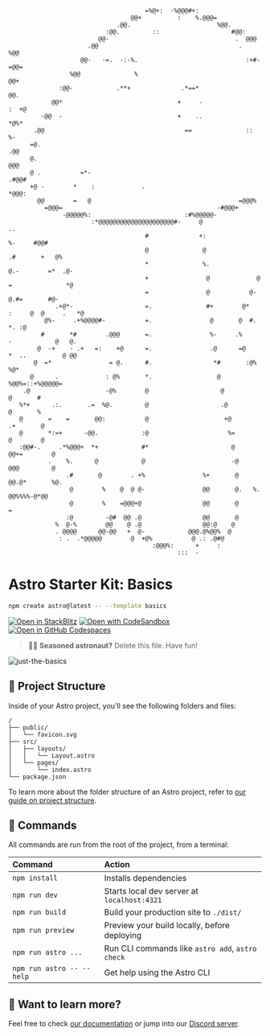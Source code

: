                                           =%@+:  -%@@@#+:
                                      @@+          :    %.@@@=
                                  .@@.                        %@@.
                               :@@.         ::                    #@@:
                             @@-                                   .  @@@
                          .@@                                       .    %@@
                        @@-   -=.  -:-%.                              :+#-  =@@=
                     %@@               %                                        @@+
                  :@@-            .**+              .*==*                          @@.
                @@*                                +     -                        :  +@
             -@@  -                                +    ..                          *@%*
           .@@                                       ==               ::              %-
          =@.                                                                       .@@
          @.                                                                      @@@
          @ .           =*-                                                  .#@@#
          +@ -        *    :             .                               *@@@:
            @@        =   @                                         =@@@%
              =@@@=                                           -#@@@+
                   -@@@@@%:                          :#%@@@@@-
                           :*@@@@@@@@@@@@@@@@@@@@@#-     @                       ..
                                          #              +:                  %-     #@@#
                                          @               @                .#       +   @%
                                          *               %.              @.-        =*  .@-
                                          +                @             @ =               *@
                                          =                @           @-         @.#=       #@-
                 .+@*-                    =.               #+        @*     :     @  @     .   *@
              @%-     .+%@@@@#-           =.                @       @  #.                   *. :@
             #       *#        .@@@       =.                %-     .%         -            @   @.
            @  -+    - .+   =:    +@      =.                .@      =@      *  ..          @ @@
           @  =*                = @.      #.                 *#       :@%                 %@*
          @      .             : @%       *.                  @           %@@%=::+%@@@@@=
        .@                     -@%        @                    @             @       #
       %*+      .:.       .=  %@.         @                    .@            @       %
       @       =    =       @@:           @                     +@          .+       @
       @       *:=+      -@@.            :@                      %=         @        @
       :@@#-.     .*%@@@+  *+            #*                       @      @@+=        @
               .    %.      @            @                        -@     @@@         @
                    .#       @        . +%                %+       @    @@.@*       %@.
                     @        %    @  @ @-                @@       @.   %.  @@%%%%-@*@@
                     @        %    =@@@+@                 @@       @             =
                    :@         -@#  @@ .@                 @@       @
                 %  @-%        @@    @ .@                 @@:@    @
                 . @@@@      @@-@@   +  @-            @@@.@%@@%  @
                  : .  .*@@@@@        @  +@%           @ .: .@#@
                                            :@@@%:      +     :
                                                   :::  -



# Astro Starter Kit: Basics

```sh
npm create astro@latest -- --template basics
```

[![Open in StackBlitz](https://developer.stackblitz.com/img/open_in_stackblitz.svg)](https://stackblitz.com/github/withastro/astro/tree/latest/examples/basics)
[![Open with CodeSandbox](https://assets.codesandbox.io/github/button-edit-lime.svg)](https://codesandbox.io/p/sandbox/github/withastro/astro/tree/latest/examples/basics)
[![Open in GitHub Codespaces](https://github.com/codespaces/badge.svg)](https://codespaces.new/withastro/astro?devcontainer_path=.devcontainer/basics/devcontainer.json)

> 🧑‍🚀 **Seasoned astronaut?** Delete this file. Have fun!

![just-the-basics](https://github.com/withastro/astro/assets/2244813/a0a5533c-a856-4198-8470-2d67b1d7c554)

## 🚀 Project Structure

Inside of your Astro project, you'll see the following folders and files:

```text
/
├── public/
│   └── favicon.svg
├── src/
│   ├── layouts/
│   │   └── Layout.astro
│   └── pages/
│       └── index.astro
└── package.json
```

To learn more about the folder structure of an Astro project, refer to [our guide on project structure](https://docs.astro.build/en/basics/project-structure/).

## 🧞 Commands

All commands are run from the root of the project, from a terminal:

| Command                   | Action                                           |
| :------------------------ | :----------------------------------------------- |
| `npm install`             | Installs dependencies                            |
| `npm run dev`             | Starts local dev server at `localhost:4321`      |
| `npm run build`           | Build your production site to `./dist/`          |
| `npm run preview`         | Preview your build locally, before deploying     |
| `npm run astro ...`       | Run CLI commands like `astro add`, `astro check` |
| `npm run astro -- --help` | Get help using the Astro CLI                     |

## 👀 Want to learn more?

Feel free to check [our documentation](https://docs.astro.build) or jump into our [Discord server](https://astro.build/chat).
